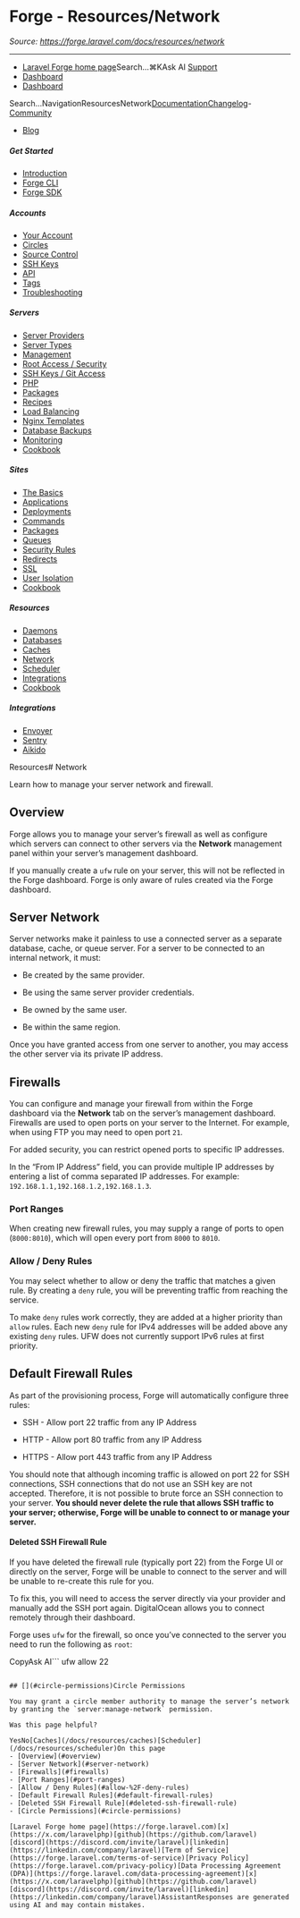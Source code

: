 # Forge - Resources/Network

*Source: https://forge.laravel.com/docs/resources/network*

---

- [Laravel Forge home page](https://forge.laravel.com)Search...⌘KAsk AI
[Support](/cdn-cgi/l/email-protection#80e6eff2e7e5c0ece1f2e1f6e5ecaee3efed)
- [Dashboard](https://forge.laravel.com)
- [Dashboard](https://forge.laravel.com)

Search...NavigationResourcesNetwork[Documentation](/docs/introduction)[Changelog](/docs/changelog/changelog)- [Community](https://discord.com/invite/laravel)
- [Blog](https://blog.laravel.com/forge)
##### Get Started

- [Introduction](/docs/introduction)
- [Forge CLI](/docs/cli)
- [Forge SDK](/docs/sdk)

##### Accounts

- [Your Account](/docs/accounts/your-account)
- [Circles](/docs/accounts/circles)
- [Source Control](/docs/accounts/source-control)
- [SSH Keys](/docs/accounts/ssh)
- [API](/docs/accounts/api)
- [Tags](/docs/accounts/tags)
- [Troubleshooting](/docs/accounts/cookbook)

##### Servers

- [Server Providers](/docs/servers/providers)
- [Server Types](/docs/servers/types)
- [Management](/docs/servers/management)
- [Root Access / Security](/docs/servers/provisioning-process)
- [SSH Keys / Git Access](/docs/servers/ssh)
- [PHP](/docs/servers/php)
- [Packages](/docs/servers/packages)
- [Recipes](/docs/servers/recipes)
- [Load Balancing](/docs/servers/load-balancing)
- [Nginx Templates](/docs/servers/nginx-templates)
- [Database Backups](/docs/servers/backups)
- [Monitoring](/docs/servers/monitoring)
- [Cookbook](/docs/servers/cookbook)

##### Sites

- [The Basics](/docs/sites/the-basics)
- [Applications](/docs/sites/applications)
- [Deployments](/docs/sites/deployments)
- [Commands](/docs/sites/commands)
- [Packages](/docs/sites/packages)
- [Queues](/docs/sites/queues)
- [Security Rules](/docs/sites/security-rules)
- [Redirects](/docs/sites/redirects)
- [SSL](/docs/sites/ssl)
- [User Isolation](/docs/sites/user-isolation)
- [Cookbook](/docs/sites/cookbook)

##### Resources

- [Daemons](/docs/resources/daemons)
- [Databases](/docs/resources/databases)
- [Caches](/docs/resources/caches)
- [Network](/docs/resources/network)
- [Scheduler](/docs/resources/scheduler)
- [Integrations](/docs/resources/integrations)
- [Cookbook](/docs/resources/cookbook)

##### Integrations

- [Envoyer](/docs/integrations/envoyer)
- [Sentry](/docs/integrations/sentry)
- [Aikido](/docs/integrations/aikido)

Resources# Network

Learn how to manage your server network and firewall.

## [​](#overview)Overview

Forge allows you to manage your server’s firewall as well as configure which servers can connect to other servers via the **Network** management panel within your server’s management dashboard.

If you manually create a `ufw` rule on your server, this will not be reflected in the Forge dashboard. Forge is only aware of rules created via the Forge dashboard.

## [​](#server-network)Server Network

Server networks make it painless to use a connected server as a separate database, cache, or queue server. For a server to be connected to an internal network, it must:

- Be created by the same provider.

- Be using the same server provider credentials.

- Be owned by the same user.

- Be within the same region.

Once you have granted access from one server to another, you may access the other server via its private IP address.

## [​](#firewalls)Firewalls

You can configure and manage your firewall from within the Forge dashboard via the **Network** tab on the server’s management dashboard. Firewalls are used to open ports on your server to the Internet. For example, when using FTP you may need to open port `21`.

For added security, you can restrict opened ports to specific IP addresses.

In the “From IP Address” field, you can provide multiple IP addresses by entering a list of comma separated IP addresses. For example: `192.168.1.1,192.168.1.2,192.168.1.3`.

### [​](#port-ranges)Port Ranges

When creating new firewall rules, you may supply a range of ports to open (`8000:8010`), which will open every port from `8000` to `8010`.

### [​](#allow-%2F-deny-rules)Allow / Deny Rules

You may select whether to allow or deny the traffic that matches a given rule. By creating a `deny` rule, you will be preventing traffic from reaching the service.

To make `deny` rules work correctly, they are added at a higher priority than `allow` rules. Each new `deny` rule for IPv4 addresses will be added above any existing `deny` rules. UFW does not currently support IPv6 rules at first priority.

## [​](#default-firewall-rules)Default Firewall Rules

As part of the provisioning process, Forge will automatically configure three rules:

- SSH - Allow port 22 traffic from any IP Address

- HTTP - Allow port 80 traffic from any IP Address

- HTTPS - Allow port 443 traffic from any IP Address

You should note that although incoming traffic is allowed on port 22 for SSH connections, SSH connections that do not use an SSH key are not accepted. Therefore, it is not possible to brute force an SSH connection to your server. **You should never delete the rule that allows SSH traffic to your server; otherwise, Forge will be unable to connect to or manage your server.**

#### [​](#deleted-ssh-firewall-rule)Deleted SSH Firewall Rule

If you have deleted the firewall rule (typically port 22) from the Forge UI or directly on the server, Forge will be unable to connect to the server and will be unable to re-create this rule for you.

To fix this, you will need to access the server directly via your provider and manually add the SSH port again. DigitalOcean allows you to connect remotely through their dashboard.

Forge uses `ufw` for the firewall, so once you’ve connected to the server you need to run the following as `root`:

CopyAsk AI```
ufw allow 22

```

## [​](#circle-permissions)Circle Permissions

You may grant a circle member authority to manage the server’s network by granting the `server:manage-network` permission.

Was this page helpful?

YesNo[Caches](/docs/resources/caches)[Scheduler](/docs/resources/scheduler)On this page
- [Overview](#overview)
- [Server Network](#server-network)
- [Firewalls](#firewalls)
- [Port Ranges](#port-ranges)
- [Allow / Deny Rules](#allow-%2F-deny-rules)
- [Default Firewall Rules](#default-firewall-rules)
- [Deleted SSH Firewall Rule](#deleted-ssh-firewall-rule)
- [Circle Permissions](#circle-permissions)

[Laravel Forge home page](https://forge.laravel.com)[x](https://x.com/laravelphp)[github](https://github.com/laravel)[discord](https://discord.com/invite/laravel)[linkedin](https://linkedin.com/company/laravel)[Term of Service](https://forge.laravel.com/terms-of-service)[Privacy Policy](https://forge.laravel.com/privacy-policy)[Data Processing Agreement (DPA)](https://forge.laravel.com/data-processing-agreement)[x](https://x.com/laravelphp)[github](https://github.com/laravel)[discord](https://discord.com/invite/laravel)[linkedin](https://linkedin.com/company/laravel)AssistantResponses are generated using AI and may contain mistakes.